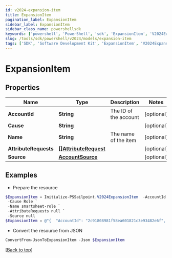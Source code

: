 ```yaml
---
id: v2024-expansion-item
title: ExpansionItem
pagination_label: ExpansionItem
sidebar_label: ExpansionItem
sidebar_class_name: powershellsdk
keywords: ['powershell', 'PowerShell', 'sdk', 'ExpansionItem', 'V2024ExpansionItem'] 
slug: /tools/sdk/powershell/v2024/models/expansion-item
tags: ['SDK', 'Software Development Kit', 'ExpansionItem', 'V2024ExpansionItem']
---
```



# ExpansionItem

## Properties

Name | Type | Description | Notes
------------ | ------------- | ------------- | -------------
**AccountId** | **String** | The ID of the account | [optional] 
**Cause** | **String** |  | [optional] 
**Name** | **String** | The name of the item | [optional] 
**AttributeRequests** | [**[]AttributeRequest**](attribute-request) |  | [optional] 
**Source** | [**AccountSource**](account-source) |  | [optional] 

## Examples

- Prepare the resource
```powershell
$ExpansionItem = Initialize-PSSailpoint.V2024ExpansionItem  -AccountId 2c91808981f58ea601821c3e93482e6f `
 -Cause Role `
 -Name smartsheet-role `
 -AttributeRequests null `
 -Source null
$ExpansionItem = @"{  "AccountId": "2c91808981f58ea601821c3e93482e6f", "Cause": "Role", "Name": "smartsheet-role", "AttributeRequests": null, "Source": null }"@
```

- Convert the resource from JSON
```powershell
ConvertFrom-JsonToExpansionItem -Json $ExpansionItem
```


[[Back to top]](#) 

